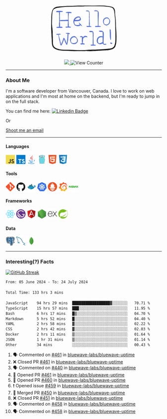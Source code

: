 <div align="center">
    <img src="./img/hello_world.webp" height="200px" width="">
    <div>
        <a href="https://www.linkedin.com/in/ajhollid">
            <img src="https://img.shields.io/badge/LinkedIn-blue"/>
        </a>
        <img src="https://komarev.com/ghpvc/?username=ajhollid&color=yellow" alt="View Counter">
    </div>
</div>

---

### About Me

I'm a software developer from Vancouver, Canada. I love to work on web applications and I'm most at home on the backend, but I'm ready to jump in on the full stack.

You can find me here: [![Linkedin Badge](https://img.shields.io/badge/-ajhollid-blue?style=flat&logo=Linkedin&logoColor=white)](https://www.linkedin.com/in/ajhollid)

Or

[Shoot me an email](mailto:ajhollid@gmail.com)

---

#### Languages

<div>
    <img src="./img/devicons/javascript-original.svg" width=30 height=30 alt="JavaScript">
    <img src="/img/devicons/typescript-original.svg" width=30 height=30 alt="TypeScript">
    <img src="./img/devicons/java-original.svg" width=30 height=30 alt="Java">
    <img src="./img/devicons/go-original.svg" width=30 height=30 alt="Golang">
    <img src="./img/devicons/html5-original.svg" width=30 height=30 alt="HTML 5">
    <img src="./img/devicons/css3-original.svg" width=30 height=30 alt="CSS 3">
</div>

#### Tools

<div>
    <img src="./img/devicons/git-original.svg" width=30 height=30 alt="Git">
    <img src="./img/devicons/github-original.svg" width=30 height=30 alt="Github">
    <img src="./img/devicons/docker-original.svg" width=30 
    height=30 alt="Docker">
    <img src="./img/devicons/kubernetes-original.svg" width=30 height=30 alt="K8">
    <img src="./img/devicons/prometheus-original.svg" width=30 height=30 alt="Prometheus">
    <img src="./img/devicons/grafana-original.svg" width=30 height=30 alt="Grafana">
    <img src="./img/devicons/nginx-original.svg" width=30 height=30 alt="Nginx">
</div>

#### Frameworks

<div>
    <img src="./img/devicons/react-original.svg" width=30 height=30 alt="React">
    <img src="./img/devicons/gatsby-original.svg" width=30 height=30 alt="Gatsby">
    <img src="./img/devicons/angularjs-original.svg" width=30 height=30 alt="AngularJS">
    <img src="./img/devicons/nodejs-original.svg" width=30 height=30 alt="NodeJS">
    <img src="./img/devicons/express-original.svg" width=30 height=30 alt="Express">
    <img src="./img/devicons/spring-original.svg" width=30 height=30 alt="Spring">
</div>

#### Data

<div>
    <img src="./img/devicons/postgresql-original.svg" width=30 height=30 alt="Postgresql">
    <img src="./img/devicons/mysql-original.svg" width=30 height=30 alt="Mysql">
    <img src="./img/devicons/mongodb-original.svg" width=30 height=30 alt="MongoDB">
</div>

---

### Interesting(?) Facts

[![GitHub Streak](http://github-readme-streak-stats.herokuapp.com?user=ajhollid)](https://git.io/streak-stats)

 <!--START_SECTION:waka-->

```txt
From: 05 June 2024 - To: 24 July 2024

Total Time: 133 hrs 3 mins

JavaScript    94 hrs 29 mins  █████████████████▓░░░░░░░   70.71 %
TypeScript    15 hrs 57 mins  ███░░░░░░░░░░░░░░░░░░░░░░   11.95 %
Bash          6 hrs 17 mins   █▒░░░░░░░░░░░░░░░░░░░░░░░   04.70 %
Markdown      5 hrs 52 mins   █░░░░░░░░░░░░░░░░░░░░░░░░   04.40 %
YAML          2 hrs 58 mins   ▓░░░░░░░░░░░░░░░░░░░░░░░░   02.22 %
CSS           2 hrs 42 mins   ▓░░░░░░░░░░░░░░░░░░░░░░░░   02.03 %
Docker        2 hrs 11 mins   ▒░░░░░░░░░░░░░░░░░░░░░░░░   01.64 %
JSON          1 hr 31 mins    ▒░░░░░░░░░░░░░░░░░░░░░░░░   01.14 %
Other         34 mins         ░░░░░░░░░░░░░░░░░░░░░░░░░   00.43 %
```

<!--END_SECTION:waka-->


<!--START_SECTION:activity-->
1. 🗣 Commented on [#461](https://github.com/bluewave-labs/bluewave-uptime/pull/461#issuecomment-2253466794) in [bluewave-labs/bluewave-uptime](https://github.com/bluewave-labs/bluewave-uptime)
2. ❌ Closed PR [#461](https://github.com/bluewave-labs/bluewave-uptime/pull/461) in [bluewave-labs/bluewave-uptime](https://github.com/bluewave-labs/bluewave-uptime)
3. 🗣 Commented on [#440](https://github.com/bluewave-labs/bluewave-uptime/issues/440#issuecomment-2253308974) in [bluewave-labs/bluewave-uptime](https://github.com/bluewave-labs/bluewave-uptime)
4. 💪 Opened PR [#461](https://github.com/bluewave-labs/bluewave-uptime/pull/461) in [bluewave-labs/bluewave-uptime](https://github.com/bluewave-labs/bluewave-uptime)
5. 💪 Opened PR [#460](https://github.com/bluewave-labs/bluewave-uptime/pull/460) in [bluewave-labs/bluewave-uptime](https://github.com/bluewave-labs/bluewave-uptime)
6. ❗ Opened issue [#459](https://github.com/bluewave-labs/bluewave-uptime/issues/459) in [bluewave-labs/bluewave-uptime](https://github.com/bluewave-labs/bluewave-uptime)
7. 🎉 Merged PR [#450](https://github.com/bluewave-labs/bluewave-uptime/pull/450) in [bluewave-labs/bluewave-uptime](https://github.com/bluewave-labs/bluewave-uptime)
8. ❌ Closed PR [#451](https://github.com/bluewave-labs/bluewave-uptime/pull/451) in [bluewave-labs/bluewave-uptime](https://github.com/bluewave-labs/bluewave-uptime)
9. 🗣 Commented on [#458](https://github.com/bluewave-labs/bluewave-uptime/pull/458#issuecomment-2252917751) in [bluewave-labs/bluewave-uptime](https://github.com/bluewave-labs/bluewave-uptime)
10. 🗣 Commented on [#458](https://github.com/bluewave-labs/bluewave-uptime/pull/458#issuecomment-2252911080) in [bluewave-labs/bluewave-uptime](https://github.com/bluewave-labs/bluewave-uptime)
<!--END_SECTION:activity-->
